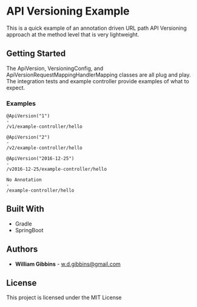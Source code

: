 # API Versioning Example

This is a quick example of an annotation driven URL path API Versioning approach at the method level that is very lightweight.

## Getting Started

The ApiVersion, VersioningConfig, and ApiVersionRequestMappingHandlerMapping classes are all plug and play. The integration tests and example controller provide examples of what to expect.


### Examples


```
@ApiVersion("1")
-
/v1/example-controller/hello
```

```
@ApiVersion("2")
-
/v2/example-controller/hello
```

```
@ApiVersion("2016-12-25")
-
/v2016-12-25/example-controller/hello
```

```
No Annotation
-
/example-controller/hello
```


## Built With

* Gradle
* SpringBoot

## Authors

* **William Gibbins** - w.d.gibbins@gmail.com

## License

This project is licensed under the MIT License 
